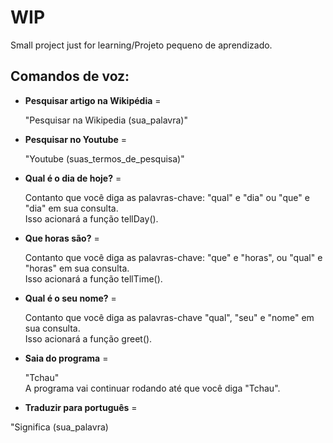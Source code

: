 # WIP

Small project just for learning/Projeto pequeno de aprendizado.

## Comandos de voz:

- **Pesquisar artigo na Wikipédia** = 
  <p>"Pesquisar na Wikipedia (sua_palavra)"</p>

- **Pesquisar no Youtube** =
  <p>"Youtube (suas_termos_de_pesquisa)"</p>

- **Qual é o dia de hoje?** =  
    <p> Contanto que você diga as palavras-chave: "qual" e "dia" ou "que" e "dia" em sua consulta.
    <br>
    Isso acionará a função tellDay().
    </p>

- **Que horas são?** =
  <p> Contanto que você diga as palavras-chave: "que" e "horas", ou 
      "qual" e "horas" em sua consulta.
      <br>
      Isso acionará a função tellTime(). 
  </p>

- **Qual é o seu nome?** =
  <p> Contanto que você diga as palavras-chave "qual", "seu" e "nome" em sua consulta.
  <br>
  Isso acionará a função greet().
  </p>

- **Saia do programa** =
  <p> "Tchau"
  <br>
  A programa vai continuar rodando até que você diga "Tchau".
  </p>

 - **Traduzir para português** =
  <p> "Significa (sua_palavra)
